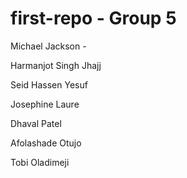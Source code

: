 # first-repo - Group 5
Michael Jackson - 

Harmanjot Singh Jhajj 

Seid Hassen Yesuf

Josephine Laure

Dhaval Patel

Afolashade Otujo

Tobi Oladimeji
